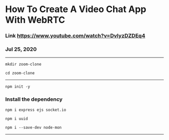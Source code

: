 # How To Create A Video Chat App With WebRTC

### Link https://www.youtube.com/watch?v=DvlyzDZDEq4
### Jul 25, 2020
---

`mkdir zoom-clone`

`cd zoom-clone`

---

`npm init -y`

### Install the dependency 
`npm i express ejs socket.io`

`npm i uuid`

`npm i --save-dev node-mon`

---
